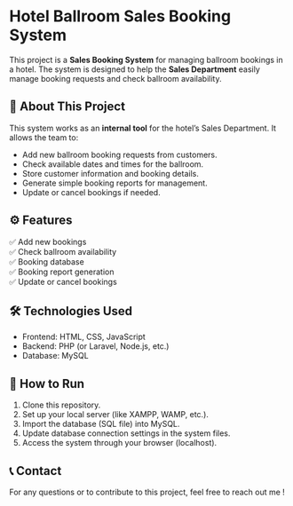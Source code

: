 # Hotel Ballroom Sales Booking System

This project is a **Sales Booking System** for managing ballroom bookings in a hotel. The system is designed to help the **Sales Department** easily manage booking requests and check ballroom availability. 

## 📌 About This Project
This system works as an **internal tool** for the hotel’s Sales Department. It allows the team to:
- Add new ballroom booking requests from customers.
- Check available dates and times for the ballroom.
- Store customer information and booking details.
- Generate simple booking reports for management.
- Update or cancel bookings if needed.

## ⚙️ Features
✅ Add new bookings  
✅ Check ballroom availability  
✅ Booking database  
✅ Booking report generation  
✅ Update or cancel bookings  

## 🛠️ Technologies Used
- Frontend: HTML, CSS, JavaScript  
- Backend: PHP (or Laravel, Node.js, etc.)  
- Database: MySQL  

## 📂 How to Run
1. Clone this repository.
2. Set up your local server (like XAMPP, WAMP, etc.).
3. Import the database (SQL file) into MySQL.
4. Update database connection settings in the system files.
5. Access the system through your browser (localhost).

## 📞 Contact
For any questions or to contribute to this project, feel free to reach out me !
